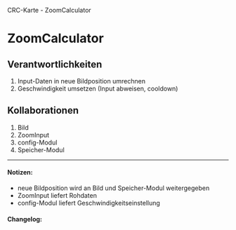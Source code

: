 CRC-Karte - ZoomCalculator

# ZoomCalculator
## Verantwortlichkeiten
<!-- Wissen, welches verwaltet und angeboten wird, Aktion die angeboten werden, öffentliche Leistung -->
<!-- "Walkthrough" -> Szenarien zur Anwendung des Systems -->
<!-- Nichts, was eine andere Klasse machen könnte -->
<!-- Die Sachen die die Klasse macht -> keiner anderen Klasse geben -->
<!-- zentrale Verantwortlichkeiten vs verteilt -->
1. Input-Daten in neue Bildposition umrechnen
2. Geschwindigkeit umsetzen (Input abweisen, cooldown)

## Kollaborationen
<!-- Kann die Klasse die Verantwortlichkeiten selbstädnig erfüllen? Was benötigt sie von welcher Klasse? -->
<!-- Was weiß die Klasse? Welche anderen Klassen benötigen die Informationen? -->
1. Bild
2. ZoomInput
3. config-Modul
4. Speicher-Modul

---
#### Notizen:
<!-- Hier Notizen zum Denkprozess, Hintergrundgedanken, Klarstellungen hinzufügen  -->
- neue Bildposition wird an Bild und Speicher-Modul weitergegeben
- ZoomInput liefert Rohdaten
- config-Modul liefert Geschwindigkeitseinstellung

#### Changelog:
<!-- Hier eventuelle Abänderungen dokumentieren -->